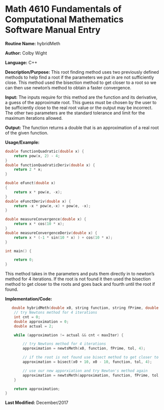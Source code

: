 # Math 4610 Fundamentals of Computational Mathematics Software Manual Entry

**Routine Name:**  hybridMeth

**Author:** Colby Wight

**Language:** C++

**Description/Purpose:**  This root finding method uses two previously defined methods to help find a root if the parameters we put in are not sufficiently close. This method used the bisection method to get closer to a root so we can then use newton’s method to obtain a faster convergence. 
 

**Input:** The inputs require for this method are the function and its derivative, a guess of the approximate root.  This guess must be chosen by the user to be sufficiently close to the real root value or the output may be incorrect. The other two parameters are the standard tolerance and limit for the maximum iterations allowed.  

**Output:** The function returns a double that is an approximation of a real root of the given function.      

**Usage/Example:** 

```C++
double functionQuadratic(double x) {
    return pow(x, 2) - 4;
}
double functionQuadraticDeriv(double x) {
    return 2 * x;
}

double eFunct(double x)
{
    return x * pow(e, -x);
}
double eFunctDeriv(double x) {
    return -x * pow(e,-x) + pow(e, -x);
}

double measureConvergence(double x) {
    return x * cos(10 * x);
}
double measureConvergenceDeriv(double x) {
    return x * (-1 * sin(10 * x) ) + cos(10 * x);
}

int main() {

    return 0;
}
```


This method takes in the parameters and puts them directly in to newton’s method for 4 iterations. If the root is not found it then used the bisection method to get closer to the roots and goes back and fourth until the root if found.  


**Implementation/Code:**

```C++
   double hybridMeth(double x0, string function, string fPrime, double tol, int maxIter) {
    // try Newtons method for 4 iterations
    int cnt = 0;
    double approximation = 0;
    double actual = 2;

    while (approximation != actual && cnt < maxIter) {

        // try Newtons method for 4 iterations
        approximation = newtsMeth(x0, function, fPrime, tol, 4);

        // if the root is not found use bisect method to get closer to root
        approximation = bisect(x0 + 10, x0 - 10, function, tol, 4);

        // use our new apporxiation and try Newton's method again
        approximation = newtsMeth(approximation, function, fPrime, tol, 4);
    }

    return approximation;
}
```
**Last Modified:** December/2017
